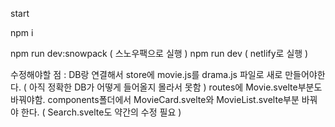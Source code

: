 start

npm i

npm run dev:snowpack ( 스노우팩으로 실행 )
npm run dev ( netlify로 실행 )


수정해야할 점 :
DB랑 연결해서 store에 movie.js를 drama.js 파일로 새로 만들어야한다. ( 아직 정확한 DB가 어떻게 들어올지 몰라서 못함 )
routes에 Movie.svelte부분도 바꿔야함.
components폴더에서 MovieCard.svelte와 MovieList.svelte부분 바꿔야 한다. ( Search.svelte도 약간의 수정 필요 )
